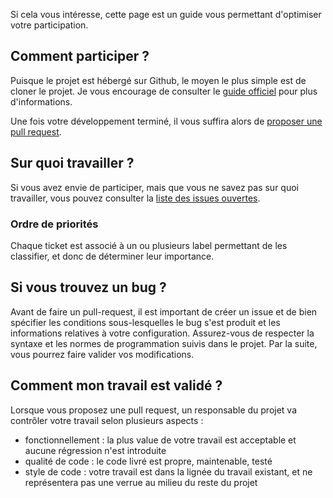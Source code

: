 Si cela vous intéresse, cette page est un guide vous permettant d'optimiser votre participation.

## Comment participer ?
Puisque le projet est hébergé sur Github, le moyen le plus simple est de cloner le projet.
Je vous encourage de consulter le [guide officiel](https://help.github.com/articles/fork-a-repo) pour plus d'informations.

Une fois votre développement terminé, il vous suffira alors de [proposer une pull request](https://help.github.com/articles/using-pull-requests).

## Sur quoi travailler ?
Si vous avez envie de participer, mais que vous ne savez pas sur quoi travailler, vous pouvez consulter la [liste des issues ouvertes](https://github.com/glo2003/team9/issues?state=open).

### Ordre de priorités
Chaque ticket est associé à un ou plusieurs label permettant de les classifier, et donc de déterminer leur importance.

## Si vous trouvez un bug ?
Avant de faire un pull-request, il est important de créer un issue et de bien spécifier les conditions sous-lesquelles le bug s'est produit et les informations relatives à votre configuration.
Assurez-vous de respecter la syntaxe et les normes de programmation suivis dans le projet. Par la suite, vous pourrez faire valider vos modifications.

## Comment mon travail est validé ?
Lorsque vous proposez une pull request, un responsable du projet va contrôler votre travail selon plusieurs aspects :
* fonctionnellement : la plus value de votre travail est acceptable et aucune régression n'est introduite
* qualité de code : le code livré est propre, maintenable, testé
* style de code : votre travail est dans la lignée du travail existant, et ne représentera pas une verrue au milieu du reste du projet
